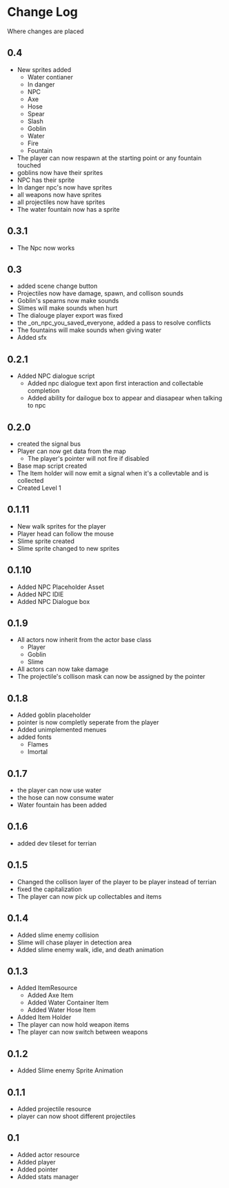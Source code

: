 # Change Log

Where changes are placed

## 0.4

* New sprites added
	* Water contianer
	* In danger 
	* NPC
	* Axe
	* Hose
	* Spear
	* Slash
	* Goblin
	* Water
	* Fire
	* Fountain
* The player can now respawn at the starting point or any fountain touched
* goblins now have their sprites
* NPC has their sprite
* In danger npc's now have sprites
* all weapons now have sprites
* all projectiles now have sprites
* The water fountain now has a sprite

## 0.3.1

* The Npc now works

## 0.3

* added scene change button
* Projectiles now have damage, spawn, and collison sounds
* Goblin's spearns now make sounds
* Slimes will make sounds when hurt
* The dialouge player export was fixed
* the _on_npc_you_saved_everyone, added a pass to resolve conflicts
* The fountains will make sounds when giving water
* Added sfx

## 0.2.1
* Added NPC dialogue script
	* Added npc dialogue text apon first interaction and collectable completion 
	* Added ability for dailogue box to appear and diasapear when talking to npc


## 0.2.0

* created the signal bus
* Player can now get data from the map
  * The player's pointer will not fire if disabled
* Base map script created
* The Item holder will now emit a signal when it's a collevtable and is collected
* Created Level 1

## 0.1.11

* New walk sprites for the player
* Player head can follow the mouse
* Slime sprite created
* Slime sprite changed to new sprites

## 0.1.10

* Added NPC Placeholder Asset
* Added NPC IDlE
* Added NPC Dialogue box

## 0.1.9

* All actors now inherit from the actor base class
  * Player
  * Goblin
  * Slime
* All actors can now take damage
* The projectile's collison mask can now be assigned by the pointer

## 0.1.8

* Added goblin placeholder
* pointer is now completly seperate from the player
* Added unimplemented menues
* added fonts
	* Flames
	* Imortal

## 0.1.7

* the player can now use water
* the hose can now consume water
* Water fountain has been added

## 0.1.6

* added dev tileset for terrian

## 0.1.5

* Changed the collison layer of the player to be player instead of terrian
* fixed the capitalization
* The player can now pick up collectables and items

## 0.1.4

* Added slime enemy collision
* Slime will chase player in detection area 
* Added slime enemy walk, idle, and death animation

## 0.1.3

* Added ItemResource
	* Added Axe Item
	* Added Water Container Item
	* Added Water Hose Item
* Added Item Holder
* The player can now hold weapon items
* The player can now switch between weapons

## 0.1.2
* Added Slime enemy Sprite Animation 

## 0.1.1

* Added projectile resource
* player can now shoot different projectiles

## 0.1

* Added actor resource
* Added player
* Added pointer
* Added stats manager

